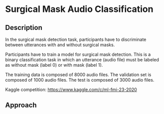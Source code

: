 # Surgical Mask Audio Classification

## Description
In the surgical mask detection task, participants have to discriminate between utterances with and without surgical masks.  

Participants have to train a model for surgical mask detection. This is a binary classification task in which an utterance (audio file) must be labeled as without mask (label 0) or with mask (label 1).  

The training data is composed of 8000 audio files. The validation set is composed of 1000 audio files. The test is composed of 3000 audio files.  

Kaggle competition: https://www.kaggle.com/c/ml-fmi-23-2020  

## Approach
